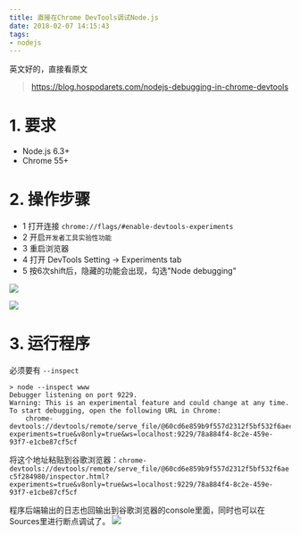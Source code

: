 ```yaml
---
title: 直接在Chrome DevTools调试Node.js
date: 2018-02-07 14:15:43
tags:
- nodejs
---
```


英文好的，直接看原文
> https://blog.hospodarets.com/nodejs-debugging-in-chrome-devtools

# 1. 要求
- Node.js 6.3+
- Chrome 55+

# 2. 操作步骤
- 1 打开连接 `chrome://flags/#enable-devtools-experiments`
- 2 开启`开发者工具实验性功能` 
- 3 重启浏览器
- 4 打开 DevTools Setting -> Experiments tab
- 5 按6次shift后，隐藏的功能会出现，勾选"Node debugging"

![](https://wdd-images.oss-cn-shanghai.aliyuncs.com/20180207141627_9HT0nS_Screenshot.jpeg)

![](https://wdd-images.oss-cn-shanghai.aliyuncs.com/20180207141636_hIfIyG_Screenshot.jpeg)

# 3. 运行程序
必须要有 `--inspect`
```
> node --inspect www
Debugger listening on port 9229.
Warning: This is an experimental feature and could change at any time.
To start debugging, open the following URL in Chrome:
    chrome-devtools://devtools/remote/serve_file/@60cd6e859b9f557d2312f5bf532f6aec5f284980/inspector.html?experiments=true&v8only=true&ws=localhost:9229/78a884f4-8c2e-459e-93f7-e1cbe87cf5cf
```

将这个地址粘贴到谷歌浏览器：`chrome-devtools://devtools/remote/serve_file/@60cd6e859b9f557d2312f5bf532f6aec5f284980/inspector.html?experiments=true&v8only=true&ws=localhost:9229/78a884f4-8c2e-459e-93f7-e1cbe87cf5cf`

程序后端输出的日志也回输出到谷歌浏览器的console里面，同时也可以在Sources里进行断点调试了。
![](https://wdd-images.oss-cn-shanghai.aliyuncs.com/20180207141649_ArMyV7_Screenshot.jpeg)